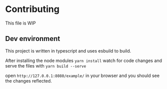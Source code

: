 # Contributing

This file is WIP

## Dev environment

This project is written in typescript and uses esbuild to build.

After installing the node modules
`yarn install`
watch for code changes and serve the files with
`yarn build --serve`

open `http://127.0.0.1:8080/example/` in your browser and you should see the changes reflected.


